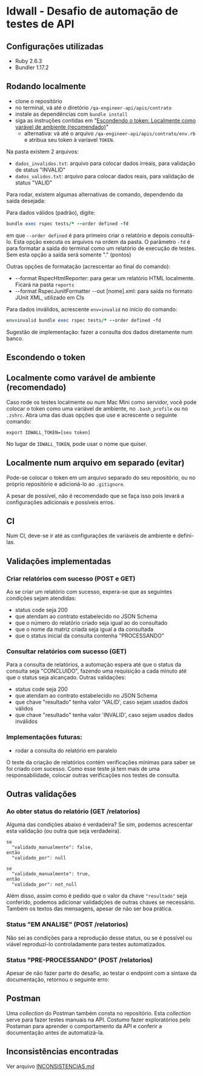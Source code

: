 # Idwall - Desafio de automação de testes de API

## Configurações utilizadas
- Ruby 2.6.3
- Bundler 1.17.2

## Rodando localmente
- clone o repositório
- no terminal, vá até o diretório `/qa-engineer-api/apis/contrato`
- instale as dependências com `bundle install`
- siga as instruções contidas em "[Escondendo o token: Localmente como varável de ambiente (recomendado)](#ambienteLocal)"
  - alternativa: vá até o arquivo `/qa-engineer-api/apis/contrato/env.rb` e atribua seu token à varíavel `TOKEN`.

Na pasta existem 2 arquivos:
- `dados_invalidos.txt`: arquivo para colocar dados irreais, para validação de status "INVALID"
- `dados_validos.txt`: arquivo para colocar dados reais, para validação de status "VALID"

Para rodar, existem algumas alternativas de comando, dependendo da saída desejada:

Para dados válidos (padrão), digite:
```ruby
bundle exec rspec tests/* --order defined -fd
```
em que `--order defined` é para primeiro criar o relatório e depois consultá-lo. Esta opção executa os arquivos na ordem da pasta. O parâmetro `-fd` é para formatar a saída do terminal como um relatório de execução de testes. Sem esta opção a saída será somente "." (pontos)

Outras opções de formatação (acrescentar ao final do comando):
- --format RspecHtmlReporter: para gerar um relatório HTML localmente. Ficará na pasta `reports`
- --format RspecJunitFormatter --out [nome].xml: para saída no formato JUnit XML, utilizado em CIs

Para dados inválidos, acrescente `env=invalid` no início do comando:
```ruby
env=invalid bundle exec rspec tests/* --order defined -fd
```

Sugestão de implementação: fazer a consulta dos dados diretamente num banco.


## Escondendo o token
<a name="ambienteLocal"></a>

## Localmente como varável de ambiente (recomendado)
Caso rode os testes localmente ou num Mac Mini como servidor, você pode colocar o token como uma variável de ambiente, no `.bash_profile` ou no `.zshrc`. Abra uma das duas opções que use e acrescente o seguinte comando:
```
export IDWALL_TOKEN=[seu token]
```
No lugar de `IDWALL_TOKEN`, pode usar o nome que quiser.


## Localmente num arquivo em separado (evitar)
Pode-se colocar o token em um arquivo separado do seu repositório, ou no próprio repositório e adicioná-lo ao `.gitignore`.

A pesar de possível, não é recomendado que se faça isso pois levará a configurações adicionais e possíveis erros.

## CI
Num CI, deve-se ir até as configurações de variáveis de ambiente e definí-las.

## Validações implementadas

### Criar relatórios com sucesso (POST e GET)
Ao se criar um relatório com sucesso, expera-se que as seguintes condições sejam atendidas:
- status code seja 200
- que atendam ao contrato estabelecido no JSON Schema
- que o número do relatório criado seja igual ao do consultado
- que o nome da matriz criada seja igual a da consultada
- que o status inicial da consulta contenha "PROCESSANDO"

### Consultar relatórios com sucesso (GET)
Para a consulta de relatórios, a automação espera até que o status da consulta seja "CONCLUIDO", fazendo uma requisição a cada minuto até que o status seja alcançado. Outras validações:
- status code seja 200
- que atendam ao contrato estabelecido no JSON Schema
- que chave "resultado" tenha valor 'VALID', caso sejam usados dados válidos
- que chave "resultado" tenha valor 'INVALID', caso sejam usados dados inválidos


### Implementações futuras:
- rodar a consulta do relatório em paralelo

O teste da criação de relatórios contém verificações mínimas para saber se foi criado com sucesso. Como esse teste já tem mais de uma responsabilidade, colocar outras verificações nos testes de consulta.


## Outras validações

### Ao obter status do relatório (GET /relatorios)
Alguma das condições abaixo é verdadeira? Se sim, podemos acrescentar esta validação (ou outra que seja verdadeira).
```
se
  "validado_manualmente": false,
então
  "validado_por": null
```
```
se
  "validado_manualmente": true,
então
  "validado_por": not_null
```

Além disso, assim como é pedido que o valor da chave `"resultado"` seja conferido, podemos adicionar validadções de outras chaves se necessário. Também os textos das mensagens, apesar de não ser boa prática.

### Status "EM ANALISE" (POST /relatorios)
Não sei as condições para a reprodução desse status, ou se é possível ou viável reproduzí-lo controladamente para testes automatizados.

### Status "PRE-PROCESSANDO" (POST /relatorios)
Apesar de não fazer parte do desafio, ao testar o endpoint com a sintaxe da documentação, retornou o seguinte erro:

## Postman

Uma _collection_ do Postman também consta no repositório. Esta _collection_ serve para fazer testes manuais na API. Costumo fazer exploratórios pelo Postaman para aprender o comportamento da API e conferir a documentação antes de automatizá-la.

## Inconsistências encontradas

Ver arquivo [INCONSISTENCIAS.md](https://github.com/rodmatola/desafios-qa/blob/master/qa-engineer-api/apis/contrato/INCONSISTENCIAS.md)
